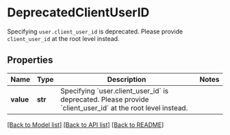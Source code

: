 # DeprecatedClientUserID

Specifying `user.client_user_id` is deprecated. Please provide `client_user_id` at the root level instead.

## Properties
Name | Type | Description | Notes
------------ | ------------- | ------------- | -------------
**value** | **str** | Specifying &#x60;user.client_user_id&#x60; is deprecated. Please provide &#x60;client_user_id&#x60; at the root level instead. | 

[[Back to Model list]](../README.md#documentation-for-models) [[Back to API list]](../README.md#documentation-for-api-endpoints) [[Back to README]](../README.md)


